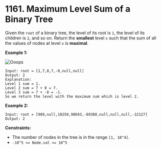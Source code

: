 # 1161. Maximum Level Sum of a Binary Tree
Given the `root` of a binary tree, the level of its root is `1`, the level of its children is `2`, and so on. Return the **smallest** level `x` such that the sum of all the values of nodes at level `x` is **maximal**.

**Example 1:**

![Ooops](https://assets.leetcode.com/uploads/2019/05/03/capture.JPG)
```
Input: root = [1,7,0,7,-8,null,null]
Output: 2
Explanation: 
Level 1 sum = 1.
Level 2 sum = 7 + 0 = 7.
Level 3 sum = 7 + -8 = -1.
So we return the level with the maximum sum which is level 2.
```

**Example 2:**
```
Input: root = [989,null,10250,98693,-89388,null,null,null,-32127]
Output: 2
```

**Constraints:**
- The number of nodes in the tree is in the range `[1, 10^4]`.
- `-10^5 <= Node.val <= 10^5`
